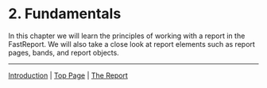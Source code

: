 # 2. Fundamentals

In this chapter we will learn the principles of working with a report in the FastReport. We will also take a close look at report elements such as report pages, bands, and report objects.

---

[Introduction](Introduction.md) | [Top Page](README.md) | [The Report](Report.md)

